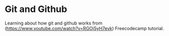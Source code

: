 # Git and Github
Learning about how git and github works from (https://www.youtube.com/watch?v=RGOj5yH7evk) Freecodecamp tutorial.
